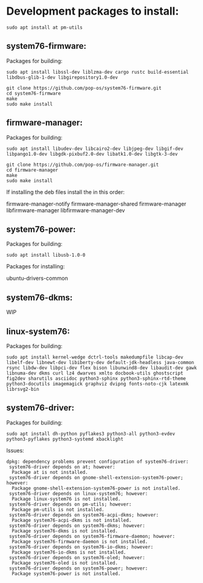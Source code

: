 # Development packages to install:

```
sudo apt install at pm-utils
```

system76-firmware:
-------------------

Packages for building:

```
sudo apt install libssl-dev liblzma-dev cargo rustc build-essential libdbus-glib-1-dev libgirepository1.0-dev
```

```
git clone https://github.com/pop-os/system76-firmware.git
cd system76-firmware
make
sudo make install
```

firmware-manager:
------------------

Packages for building:

```
sudo apt install libudev-dev libcairo2-dev libjpeg-dev libgif-dev libpango1.0-dev libgdk-pixbuf2.0-dev libatk1.0-dev libgtk-3-dev
```

```
git clone https://github.com/pop-os/firmware-manager.git
cd firmware-manager
make
sudo make install
```

If installing the deb files install the in this order:

firmware-manager-notify
firmware-manager-shared
firmware-manager
libfirmware-manager
libfirmware-manager-dev

system76-power:
----------------

Packages for building:

```
sudo apt install libusb-1.0-0
```

Packages for installing:

ubuntu-drivers-common

system76-dkms:
---------------

WIP

linux-system76:
----------------

Packages for building:

```
sudo apt install kernel-wedge dctrl-tools makedumpfile libcap-dev libelf-dev libnewt-dev libiberty-dev default-jdk-headless java-common rsync libdw-dev libpci-dev flex bison libunwind8-dev libaudit-dev gawk libnuma-dev dkms curl lz4 dwarves xmlto docbook-utils ghostscript fig2dev sharutils asciidoc python3-sphinx python3-sphinx-rtd-theme python3-docutils imagemagick graphviz dvipng fonts-noto-cjk latexmk librsvg2-bin
```

system76-driver:
----------------

Packages for building:

```
sudo apt install dh-python pyflakes3 python3-all python3-evdev python3-pyflakes python3-systemd xbacklight
```

Issues:

```
dpkg: dependency problems prevent configuration of system76-driver:
 system76-driver depends on at; however:
  Package at is not installed.
 system76-driver depends on gnome-shell-extension-system76-power; however:
  Package gnome-shell-extension-system76-power is not installed.
 system76-driver depends on linux-system76; however:
  Package linux-system76 is not installed.
 system76-driver depends on pm-utils; however:
  Package pm-utils is not installed.
 system76-driver depends on system76-acpi-dkms; however:
  Package system76-acpi-dkms is not installed.
 system76-driver depends on system76-dkms; however:
  Package system76-dkms is not installed.
 system76-driver depends on system76-firmware-daemon; however:
  Package system76-firmware-daemon is not installed.
 system76-driver depends on system76-io-dkms; however:
  Package system76-io-dkms is not installed.
 system76-driver depends on system76-oled; however:
  Package system76-oled is not installed.
 system76-driver depends on system76-power; however:
  Package system76-power is not installed.
```
